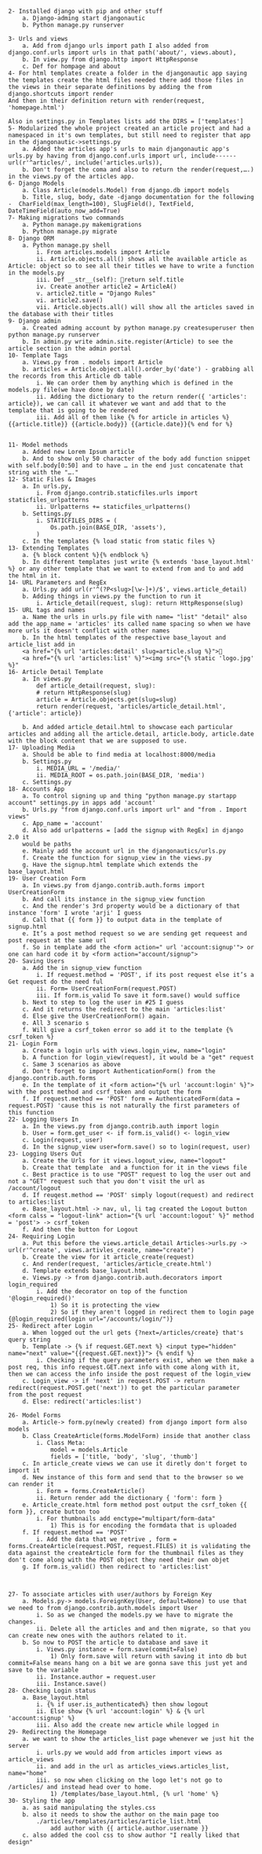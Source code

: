 	2- Installed django with pip and other stuff
		a. Django-adming start djangonautic
		b. Python manage.py runserver
		
	3- Urls and views
		a. Add from django urls import path I also added from django.conf.urls import urls in that path('about/', views.about),
		b. In view.py from django.http import HttpResponse
		c. Def for hompage and about
	4- For html templates create a folder in the djangonautic app saying the templates create the html files needed there add those files in the views in their separate definitions by adding the from django.shortcuts import render
	And then in their definition return with render(request, 'homepage.html')
	
	Also in settings.py in Templates lists add the DIRS = ['templates']
	5- Modularized the whole project created an article project and had a namespaced in it's own templates, but still need to register that app in the djangonautic->settings.py
		a. Added the articles app's urls to main djangonautic app's urls.py by having from django.conf.urls import url, include------url(r'^articles/', include('articles.urls)), 
		b. Don't forget the coma and also to return the render(request,….) in the views.py of the articles app.
	6- Django Models 
		a. Class Article(models.Model) from django.db import models
		b. Title, slug, body, date -django documentation for the following -  CharField(max_length=100), SlugField(), TextField, DateTimeField(auto_now_add=True)
	7- Making migrations two commands
		a. Python manage.py makemigrations
		b. Python manage.py migrate
	8- Django ORM
		a. Python manage.py shell
			i. From articles.models import Article
			ii. Article.objects.all() shows all the available article as Article: object so to see all their titles we have to write a function in the models.py 
			iii. Def __str__(self): return self.title
			iv. Create another article2 = ArticleA()
			v. article2.title = "Django Rules"
			vi. article2.save()
			vii. Article.objects.all() will show all the articles saved in the database with their titles
	9- Django admin
		a. Created adming account by python manage.py createsuperuser then python manage.py runserver
		b. In admin.py write admin.site.register(Article) to see the article section in the admin portal
	10- Template Tags
		a. Views.py from . models import Article 
		b. articles = Article.object.all().order_by('date') - grabbing all the records from this Article db table
			i. We can order them by anything which is defined in the models.py file(we have done by date)
			ii. Adding the dictionary to the return render({ 'articles': article}), we can call it whatever we want and add that to the template that is going to be rendered
			iii. Add all of them like {% for article in articles %}{{article.title}} {{article.body}} {{article.date}}{% end for %}
			
		
	11- Model methods
		a. Added new Lorem Ipsum article
		b. And to show only 50 character of the body add function snippet with self.body[0:50] and to have … in the end just concatenate that string with the "…."
	12- Static Files & Images
		a. In urls.py,
			i. From django.contrib.staticfiles.urls import staticfiles_urlpatterns
			ii. Urlpatterns += staticfiles_urlpatterns()
		b. Settings.py
			i. STATICFILES_DIRS = (
				Os.path.join(BASE_DIR, 'assets'),
			)
		c. In the templates {% load static from static files %}
	13- Extending Templates
		a. {% block content %}{% endblock %}
		b. In different templates just write {% extends 'base_layout.html' %} or any other template that we want to extend from and to and add the html in it.
	14- URL Parameters and RegEx
		a. Urls.py add url(r'^(?P<slug>[\w-]+)/$', views.article_detail)
		b. Adding things in views.py the function to run it
			i. Article_detail(request, slug): return HttpResponse(slug)
	15- URL tags and names
		a. Name the urls in urls.py file with name= "list" "detail" also add the app_name = 'articles' its called name spacing so when we have more urls it doesn't conflict with other names
		b. In the html templates of the respective base_layout and article_list add in 
		<a href="{% url 'articles:detail' slug=article.slug %}">
		<a href="{% url 'articles:list' %}"><img src="{% static 'logo.jpg' %}"
	16- Article Detail Template
		a. In views.py
			def article_detail(request, slug):
			# return HttpResponse(slug)
			article = Article.objects.get(slug=slug)
			return render(request, 'articles/article_detail.html', {'article': article})
			
		b. And added article_detail.html to showcase each particular articles and adding all the article.detail, article.body, article.date with the block content that we are supposed to use.
	17- Uploading Media
		a. Should be able to find media at localhost:8000/media
		b. Settings.py
			i. MEDIA_URL = '/media/'
			ii. MEDIA_ROOT = os.path.join(BASE_DIR, 'media')
		c. Settings.py 
	18- Accounts App
		a. To control signing up and thing "python manage.py startapp account" settings.py in apps add 'account'
		b. Urls.py "from django.conf.urls import url" and "from . Import views"
		c. App_name = 'account'
		d. Also add urlpatterns = [add the signup with RegEx] in django 2.0 it 
		would be paths
		e. Mainly add the account url in the djangonautics/urls.py
		f. Create the function for signup_view in the views.py
		g. Have the signup.html template which extends the base_layout.html
	19- User Creation Form
		a. In views.py from django.contrib.auth.forms import UserCreationForm
		b. And call its instance in the signup_view function
		c. And the render's 3rd property would be a dictionary of that instance 'form' I wrote 'arji' I guess
		d. Call that {{ form }} to output data in the template of signup.html
		e. It’s a post method request so we are sending get requeest and post request at the same url
		f. So in template add the <form action=" url 'account:signup'"> or one can hard code it by <form action="account/signup">
	20- Saving Users
		a. Add the in signup_view function
			i. If request.method = 'POST', if its post request else it’s a Get request do the need ful
			ii. Form= UserCreationForm(request.POST)
			iii. If form.is_valid To save it form.save() would suffice
		b. Next to step to log the user in #25 I guess
		c. And it returns the redirect to the main 'articles:list'
		d. Else give the UserCreationForm() again.
		e. All 3 scenario s
		f. Will give a csrf_token error so add it to the template {% csrf_token %}
	21- Login Form
		a. Create a login urls with views.login_view, name="login"
		b. A function for login_view(request), it would be a "get" request
		c. Same 3 scenarios as above
		d. Don't forget to import AuthenticationForm() from the django.contrib.auth.forms
		e. In the template of it <form action="{% url 'account:login' %}"> with the post method and csrf_token and output the form 
		f. If request.method == 'POST' form = AuthenticatedForm(data = request.POST) 'cause this is not naturally the first parameters of this function
	22- Logging Users In
		a. In the views.py from django.contrib.auth import login
		b. User = form.get_user <- if form.is_valid() <- login_view
		c. Login(request, user)
		d. In the signup_view user=form.save() so to login(request, user)
	23- Logging Users Out
		a. Create the Urls for it views.logout_view, name="logout"
		b. Create that template  and a function for it in the views file
		c. Best practice is to use "POST" request to log the user out and not a "GET" request such that you don't visit the url as /account/logout
		d. If reuqest.method == 'POST' simply logout(request) and redirect to articles:list
		e. Base_layout.html -> nav, ul, li tag created the Logout button <form calss = "logout-link" action="{% url 'account:logout' %}" method = 'post'> -> csrf_token
		f. And then the button for Logout
	24- Requiring Login
		a. Put this before the views.article_detail Articles->urls.py -> url(r'^create', views.artivles_create, name="create")
		b. Create the view for it article_create(request)
		c. And render(request, 'articles/article_create.html')
		d. Template extends base_layout.html 
		e. Views.py -> from django.contrib.auth.decorators import login_required 
			i. Add the decorator on top of the function '@login_required()'
				1) So it is protecting the view 
				2) So if they aren't logged in redirect them to login page {@login_required(login url="/accounts/login/")}
	25- Redirect after Login
		a. When logged out the url gets {?next=/articles/create} that's query string
		b. Template -> {% if request.GET.next %} <input type="hidden" name="next" value="{{request.GET.next}}"> {% endif %}
			i. Checking if the query parameters exist, when we then make a post req, this info request.GET.next info with come along with it, then we can access the info inside the post request of the login_view
		c. Login_view -> if 'next' in request.POST -> return redirect(request.POST.get('next')) to get the particular parameter from the post request 
		d. Else: redirect('articles:list')
		
	26- Model Forms
		a. Article-> form.py(newly created) from django import form also models
		b. Class CreateArticle(forms.ModelForm) inside that another class
			i. Class Meta:
				model = models.Article
				fields = ['title, 'body', 'slug', 'thumb']
		c. In article_create views we can use it diretly don't forget to import it 
		d. New instance of this form and send that to the browser so we can render it
			i. Form = forms.CreateArticle()
			ii. Return render add the dictionary { 'form': form }
		e. Article_create.html form method post output the csrf_token {{ form }}, create button too
			i. For thumbnails add enctype="multipart/form-data"
				1) This is for encoding the formdata that is uploaded 
		f. If request.method == 'POST'
			i. Add the data that we retrive , form = forms.CreateArticle(request.POST, request.FILES) it is validating the data against the createArticle form for the thumbnail files as they don't come along with the POST object they need their own objet 
		g. If form.is_valid() then redirect to 'articles:list'
		
		
		
	27- To associate articles with user/authors by Foreign Key
		a. Models.py-> models.ForeignKey(User, default=None) to use that we need to from django.contrib.auth.models import User
			i. So as we changed the models.py we have to migrate the changes.
			ii. Delete all the articles and and then migrate, so that you can create new ones with the authors related to it.
		b. So now to POST the article to database and save it 
			i. Views.py instance = form.save(commit=False)
				1) Only form.save will return with saving it into db but commit=False means hang on a bit we are gonna save this just yet and save to the variable
			ii. Instance.author = request.user
			iii. Instance.save()
	28- Checking Login status
		a. Base_layout.html
			i. {% if user.is_authenticated%} then show logout
			ii. Else show {% url 'account:login' %} & {% url 'account:signup' %}
			iii. Also add the create new article while logged in
	29- Redirecting the Homepage
		a. we want to show the articles_list page whenever we just hit the server 
			i. urls.py we would add from articles import views as article_views
			ii. and add in the url as articles_views.articles_list, name="home"
			iii. so now when clicking on the logo let's not go to /articles/ and instead head over to home.
				1) /templates/base_layout.html, {% url 'home' %}
	30- Styling the app
		a. as said manipulating the styles.css
		b. also it needs to show the author on the main page too
			./articles/templates/articles/article_list.html
				add author with {{ article.author.username }}
		c. also added the cool css to show author "I really liked that design"
		
